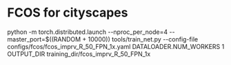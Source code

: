 # FCOS for cityscapes


python -m torch.distributed.launch --nproc_per_node=4 --master_port=$((RANDOM + 10000)) tools/train_net.py --config-file configs/fcos/fcos_imprv_R_50_FPN_1x.yaml  DATALOADER.NUM_WORKERS 1 OUTPUT_DIR training_dir/fcos_imprv_R_50_FPN_1x
